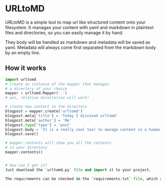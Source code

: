 # URLtoMD

URLtoMD is a simple tool to map url like structured content onto your filesystem. It manages your content with yaml and markdown in plaintext files and directories, so you can easily manage it by hand.

They body will be handled as markdown and metadata will be saved as yaml. Metadata will always come first separated from the markdown body by an empty line.

## How it works

```python
import urltomd
# create an instance of the mapper that manages
# a directory of your choice
mapper = urltomd.Mapper('.')
# yes, relative directories will work! 

# create new content in the directory
blogpost = mapper.create('urltomd')
blogpost.meta['title'] = 'Today I discoved urltomd'
blogpost.meta['author'] = 'Me'
blogpost.type['type'] = 'post'
blogpost.body = 'It is a really cool tool to manage content in a human readable way.'
blogpost.save()

# mapper.contents will show you all the contents
# in your directory
mapper.contents()


# How can I get it?
Just download the `urltomd.py` file and import it to your project.

The requirements can be checked in the `requirements.txt` file, which are basically yaml and markdown.